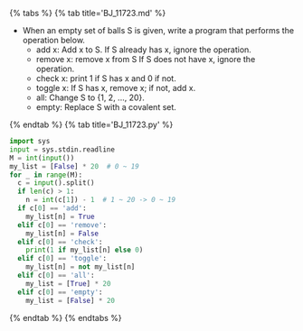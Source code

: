 {% tabs %}
{% tab title='BJ_11723.md' %}

* When an empty set of balls S is given, write a program that performs the operation below.
  * add x: Add x to S.  If S already has x, ignore the operation.
  * remove x: remove x from S  If S does not have x, ignore the operation.
  * check x: print 1 if S has x and 0 if not.
  * toggle x: If S has x, remove x; if not, add x.
  * all: Change S to {1, 2, ..., 20}.
  * empty: Replace S with a covalent set.

{% endtab %}
{% tab title='BJ_11723.py' %}

```py
import sys
input = sys.stdin.readline
M = int(input())
my_list = [False] * 20  # 0 ~ 19
for _ in range(M):
  c = input().split()
  if len(c) > 1:
    n = int(c[1]) - 1  # 1 ~ 20 -> 0 ~ 19
  if c[0] == 'add':
    my_list[n] = True
  elif c[0] == 'remove':
    my_list[n] = False
  elif c[0] == 'check':
    print(1 if my_list[n] else 0)
  elif c[0] == 'toggle':
    my_list[n] = not my_list[n]
  elif c[0] == 'all':
    my_list = [True] * 20
  elif c[0] == 'empty':
    my_list = [False] * 20
```

{% endtab %}
{% endtabs %}